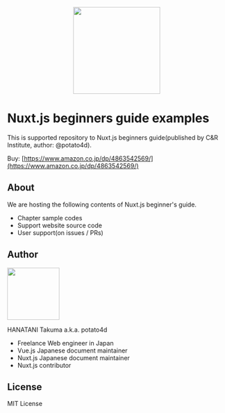 <p align="center">
  <img src="https://user-images.githubusercontent.com/6993514/46728119-10f24c00-ccbd-11e8-96e5-4b01966ea66f.jpg" width="200">
</p>

# Nuxt.js beginners guide examples

This is supported repository to Nuxt.js beginners guide(published by C&R Institute, author: @potato4d).

Buy: [https://www.amazon.co.jp/dp/4863542569/](https://www.amazon.co.jp/dp/4863542569/)

## About

We are hosting the following contents of Nuxt.js beginner's guide.

- Chapter sample codes
- Support website source code
- User support(on issues / PRs)

## Author

<img src="https://github.com/potato4d.png" width="120">

HANATANI Takuma a.k.a. potato4d

- Freelance Web engineer in Japan
- Vue.js Japanese document maintainer
- Nuxt.js Japanese document maintainer
- Nuxt.js contributor

## License

MIT License
